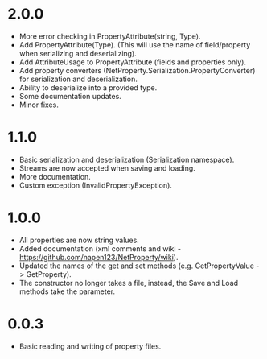 # 2.0.0
* More error checking in PropertyAttribute(string, Type).
* Add PropertyAttribute(Type). (This will use the name of field/property when serializing and deserializing).
* Add AttributeUsage to PropertyAttribute (fields and properties only).
* Add property converters (NetProperty.Serialization.PropertyConverter) for serialization and deserialization.
* Ability to deserialize into a provided type.
* Some documentation updates.
* Minor fixes.

# 1.1.0
* Basic serialization and deserialization (Serialization namespace).
* Streams are now accepted when saving and loading.
* More documentation.
* Custom exception (InvalidPropertyException).

# 1.0.0
* All properties are now string values. 
* Added documentation (xml comments and wiki - https://github.com/napen123/NetProperty/wiki).
* Updated the names of the get and set methods (e.g. GetPropertyValue -> GetProperty).
* The constructor no longer takes a file, instead, the Save and Load methods take the parameter.

# 0.0.3
* Basic reading and writing of property files.
